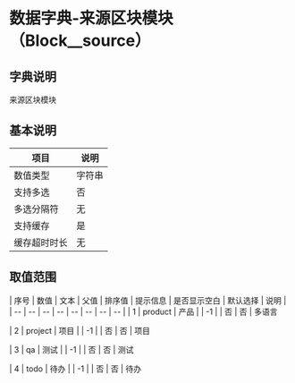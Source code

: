 # 数据字典-来源区块模块（Block__source）
## 字典说明
来源区块模块

## 基本说明
| 项目 | 说明 |
| -- | -- |
| 数值类型 | 字符串 |
| 支持多选 | 否 |
| 多选分隔符 | 无 |
| 支持缓存 | 是 |
| 缓存超时时长 | 无 |

## 取值范围
| 序号 | 数值 | 文本 | 父值 | 排序值 | 提示信息 | 是否显示空白 | 默认选择 | 说明 |
| -- | -- | -- | -- | -- | -- | -- | -- |
| 1 | product | 产品 |  | -1 |  | 否 | 否 | 多语言

| 2 | project | 项目 |  | -1 |  | 否 | 否 | 项目

| 3 | qa | 测试 |  | -1 |  | 否 | 否 | 测试

| 4 | todo | 待办 |  | -1 |  | 否 | 否 | 待办


